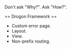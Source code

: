 Don't ask "Why?". Ask "How?".

== Drogon Framework ==
- Custom error page.
- Layout.
- View.
- Non-prefix routing.